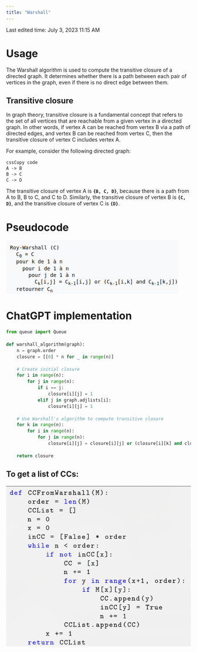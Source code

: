 ```yaml
---
title: "Warshall"
---
```

Last edited time: July 3, 2023 11:15 AM

# Usage

The Warshall algorithm is used to compute the transitive closure of a directed graph. It determines whether there is a path between each pair of vertices in the graph, even if there is no direct edge between them.

## Transitive closure

In graph theory, transitive closure is a fundamental concept that refers to the set of all vertices that are reachable from a given vertex in a directed graph. In other words, if vertex A can be reached from vertex B via a path of directed edges, and vertex B can be reached from vertex C, then the transitive closure of vertex C includes vertex A.

For example, consider the following directed graph:

```
cssCopy code
A -> B
B -> C
C -> D
```

The transitive closure of vertex A is **`{B, C, D}`**, because there is a path from A to B, B to C, and C to D. Similarly, the transitive closure of vertex B is **`{C, D}`**, and the transitive closure of vertex C is **`{D}`**.

# Pseudocode

![Untitled](Warshall/Untitled.png)

# ChatGPT implementation

```python
from queue import Queue

def warshall_algorithm(graph):
    n = graph.order
    closure = [[0] * n for _ in range(n)]

    # Create initial closure
    for i in range(n):
        for j in range(n):
            if i == j:
                closure[i][j] = 1
            elif j in graph.adjlists[i]:
                closure[i][j] = 1

    # Use Warshall's algorithm to compute transitive closure
    for k in range(n):
        for i in range(n):
            for j in range(n):
                closure[i][j] = closure[i][j] or (closure[i][k] and closure[k][j])

    return closure
```

## To get a list of CCs:

![Untitled](Warshall/Untitled%201.png)
